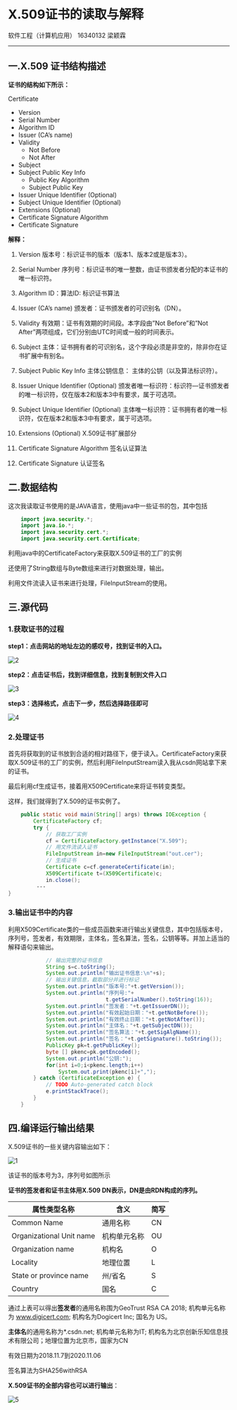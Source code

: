 # X.509证书的读取与解释

软件工程（计算机应用）	16340132	梁颖霖

---

## 一.X.509 证书结构描述

**证书的结构如下所示：**

Certificate

+ Version
+ Serial Number
+ Algorithm ID
+ Issuer (CA’s name)
+ Validity
  + Not Before
  + Not After
+ Subject
+ Subject Public Key Info
  + Public Key Algorithm
  + Subject Public Key
+ Issuer Unique Identifier (Optional)
+ Subject Unique Identifier (Optional)
+ Extensions (Optional)
+ Certificate Signature Algorithm
+ Certificate Signature



**解释：**

1. Version 版本号：标识证书的版本（版本1、版本2或是版本3）。

2. Serial Number 序列号：标识证书的唯一整数，由证书颁发者分配的本证书的唯一标识符。

3. Algorithm ID：算法ID:  标识证书算法

4. Issuer (CA’s name) 颁发者：证书颁发者的可识别名（DN）。

5. Validity 有效期：证书有效期的时间段。本字段由”Not Before”和”Not After”两项组成，它们分别由UTC时间或一般的时间表示。

6. Subject 主体：证书拥有者的可识别名，这个字段必须是非空的，除非你在证书扩展中有别名。

7. Subject Public Key Info   主体公钥信息： 主体的公钥（以及算法标识符）。

8. Issuer Unique Identifier (Optional)  颁发者唯一标识符：标识符—证书颁发者的唯一标识符，仅在版本2和版本3中有要求，属于可选项。

9. Subject Unique Identifier (Optional) 主体唯一标识符：证书拥有者的唯一标识符，仅在版本2和版本3中有要求，属于可选项。

10. Extensions (Optional)  X.509证书扩展部分

11. Certificate Signature Algorithm  签名认证算法

12. Certificate Signature  认证签名


## 二.数据结构

这次我读取证书使用的是JAVA语言，使用java中一些证书的包，其中包括

```java
 	import java.security.*;
    import java.io.*;
    import java.security.cert.*;
    import java.security.cert.Certificate;
```

利用java中的CertificateFactory来获取X.509证书的工厂的实例

还使用了String数组与Byte数组来进行对数据处理，输出。

利用文件流读入证书来进行处理，FileInputStream的使用。

## 三.源代码

### 1.获取证书的过程

**step1：点击网站的地址左边的感叹号，找到证书的入口。**

![2](https://github.com/dick20/Web-Security/blob/master/GetX.509/report/image/2.png)



**step2：点击证书后，找到详细信息，找到复制到文件入口**

![3](https://github.com/dick20/Web-Security/blob/master/GetX.509/report/image/3.png)



**step3：选择格式，点击下一步，然后选择路径即可**

![4](https://github.com/dick20/Web-Security/blob/master/GetX.509/report/image/4.png)



### 2.处理证书

首先将获取到的证书放到合适的相对路径下，便于读入。CertificateFactory来获取X.509证书的工厂的实例，然后利用FileInputStream读入我从csdn网站拿下来的证书。

最后利用cf生成证书，接着用X509Certificate来将证书转变类型。

这样，我们就得到了X.509的证书实例了。

```java
	public static void main(String[] args) throws IOException {
		CertificateFactory cf;
		try {
            // 获取工厂实例
			cf = CertificateFactory.getInstance("X.509");
            // 用文件流读入证书
		    FileInputStream in=new FileInputStream("out.cer");
            // 生成证书
		    Certificate c=cf.generateCertificate(in);
		    X509Certificate t=(X509Certificate)c;
		    in.close();
         ···
}

```



### 3.输出证书中的内容

利用X509Certificate类的一些成员函数来进行输出关键信息，其中包括版本号，序列号，签发者，有效期限，主体名，签名算法，签名，公钥等等。并加上适当的解释语句来输出。

```java
			// 输出完整的证书信息
		    String s=c.toString();
		    System.out.println("输出证书信息:\n"+s);
            // 输出关键信息，截取部分并进行标记
		    System.out.println("版本号:"+t.getVersion());
		    System.out.println("序列号:"+
                               t.getSerialNumber().toString(16));
		    System.out.println("签发者："+t.getIssuerDN());
		    System.out.println("有效起始日期："+t.getNotBefore());
		    System.out.println("有效终止日期："+t.getNotAfter());
		    System.out.println("主体名："+t.getSubjectDN());
		    System.out.println("签名算法："+t.getSigAlgName());
		    System.out.println("签名："+t.getSignature().toString());
		    PublicKey pk=t.getPublicKey();
		    byte [] pkenc=pk.getEncoded();  
		    System.out.println("公钥:");
		    for(int i=0;i<pkenc.length;i++)
                System.out.print(pkenc[i]+",");
		} catch (CertificateException e) {
			// TODO Auto-generated catch block
			e.printStackTrace();
		}
	}
```



## 四.编译运行输出结果

X.509证书的一些关键内容输出如下：

![1](https://github.com/dick20/Web-Security/blob/master/GetX.509/report/image/1.png)

该证书的版本号为3，序列号如图所示

**证书的签发者和证书主体用X.509 DN表示，DN是由RDN构成的序列。**

| 属性类型名称             | 含义         | 简写 |
| ------------------------ | ------------ | ---- |
| Common Name              | 通用名称     | CN   |
| Organizational Unit name | 机构单元名称 | OU   |
| Organization name        | 机构名       | O    |
| Locality                 | 地理位置     | L    |
| State or province name   | 州/省名      | S    |
| Country                  | 国名         | C    |

通过上表可以得出**签发者**的通用名称围为GeoTrust RSA CA 2018; 机构单元名称为 www.digicert.com; 机构名为Dogicert Inc; 国名为 US。

**主体名**的通用名称为*.csdn.net; 机构单元名称为IT; 机构名为北京创新乐知信息技术有限公司；地理位置为北京市，国家为CN

有效日期为2018.11.7到2020.11.06

签名算法为SHA256withRSA



**X.509证书的全部内容也可以进行输出**：

![5](https://github.com/dick20/Web-Security/blob/master/GetX.509/report/image/5.png)
